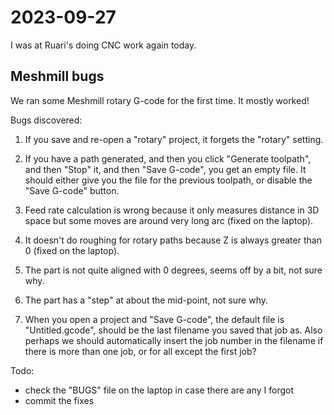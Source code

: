 # 2023-09-27

I was at Ruari's doing CNC work again today.

## Meshmill bugs

We ran some Meshmill rotary G-code for the first time. It mostly worked!

Bugs discovered:

1. If you save and re-open a "rotary" project, it forgets the "rotary" setting.

2. If you have a path generated, and then you click "Generate toolpath", and then "Stop" it,
and then "Save G-code", you get an empty file. It should either give you the file for the
previous toolpath, or disable the "Save G-code" button.

3. Feed rate calculation is wrong because it only measures distance in 3D space but some
moves are around very long arc (fixed on the laptop).

4. It doesn't do roughing for rotary paths because Z is always greater than 0 (fixed on the laptop).

5. The part is not quite aligned with 0 degrees, seems off by a bit, not sure why.

6. The part has a "step" at about the mid-point, not sure why.

7. When you open a project and "Save G-code", the default file is "Untitled.gcode", should be the
last filename you saved that job as. Also perhaps we should automatically insert the job number
in the filename if there is more than one job, or for all except the first job?

Todo:

 * check the "BUGS" file on the laptop in case there are any I forgot
 * commit the fixes
